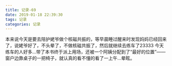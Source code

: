 ```yaml
---
title: 记录-69
date: 2019-01-18 22:39:30
tags: 记录
categories: 记录
---
```

本来说今天是要去陪护姥爷做个核磁共振的，等早晨睡过醒来时发现妈妈已经回来了，说姥爷好了，不头晕了，不做核磁共振了，然后就继续去练车了23333
今天练车的人好多…带了本书终于派上用场，还被一个阿姨分配到了“最好的位置”——窗户边靠桌子的一把椅子，就认真的看不懂的看了一上午…晕眩。
